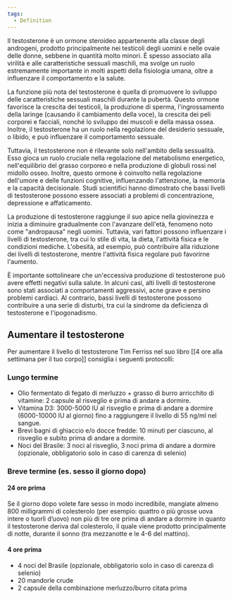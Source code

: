 ```yaml
---
tags:
  - Definition
---
```



Il testosterone è un ormone steroideo appartenente alla classe degli androgeni, prodotto principalmente nei testicoli degli uomini e nelle ovaie delle donne, sebbene in quantità molto minori.
È spesso associato alla virilità e alle caratteristiche sessuali maschili, ma svolge un ruolo estremamente importante in molti aspetti della fisiologia umana, oltre a influenzare il comportamento e la salute.

La funzione più nota del testosterone è quella di promuovere lo sviluppo delle caratteristiche sessuali maschili durante la pubertà.
Questo ormone favorisce la crescita dei testicoli, la produzione di sperma, l'ingrossamento della laringe (causando il cambiamento della voce), la crescita dei peli corporei e facciali, nonché lo sviluppo dei muscoli e della massa ossea.
Inoltre, il testosterone ha un ruolo nella regolazione del desiderio sessuale, o libido, e può influenzare il comportamento sessuale.

Tuttavia, il testosterone non è rilevante solo nell'ambito della sessualità. Esso gioca un ruolo cruciale nella regolazione del metabolismo energetico, nell'equilibrio del grasso corporeo e nella produzione di globuli rossi nel midollo osseo. Inoltre, questo ormone è coinvolto nella regolazione dell'umore e delle funzioni cognitive, influenzando l'attenzione, la memoria e la capacità decisionale.
Studi scientifici hanno dimostrato che bassi livelli di testosterone possono essere associati a problemi di concentrazione, depressione e affaticamento.

La produzione di testosterone raggiunge il suo apice nella giovinezza e inizia a diminuire gradualmente con l'avanzare dell'età, fenomeno noto come "andropausa" negli uomini.
Tuttavia, vari fattori possono influenzare i livelli di testosterone, tra cui lo stile di vita, la dieta, l'attività fisica e le condizioni mediche.
L'obesità, ad esempio, può contribuire alla riduzione dei livelli di testosterone, mentre l'attività fisica regolare può favorirne l'aumento.

È importante sottolineare che un'eccessiva produzione di testosterone può avere effetti negativi sulla salute. In alcuni casi, alti livelli di testosterone sono stati associati a comportamenti aggressivi, acne grave e persino problemi cardiaci. Al contrario, bassi livelli di testosterone possono contribuire a una serie di disturbi, tra cui la sindrome da deficienza di testosterone e l'ipogonadismo.

## Aumentare il testosterone

Per aumentare il livello di testosterone Tim Ferriss nel suo libro [[4 ore alla settimana per il tuo corpo]] consiglia i seguenti protocolli:

### Lungo termine
* Olio fermentato di fegato di merluzzo + grasso di burro arricchito di vitamine: 2 capsule al risveglio e prima di andare a dormire.
* Vitamina D3: 3000-5000 IU al risveglio e prima di andare a dormire (6000-10000 IU al giorno) fino a raggiungere il livello di 55 ng/ml nel sangue.
* Brevi bagni di ghiaccio e/o docce fredde: 10 minuti per ciascuno, al risveglio e subito prima di andare a dormire.
* Noci del Brasile: 3 noci al risveglio, 3 noci prima di andare a dormire (opzionale, obbligatorio solo in caso di carenza di selenio)

### Breve termine (es. sesso il giorno dopo)

#### 24 ore prima

Se il giorno dopo volete fare sesso in modo incredibile, mangiate almeno 800 milligrammi di colesterolo (per esempio: quattro o più grosse uova intere o tuorli d’uovo) non più di tre ore prima di andare a dormire in quanto il testosterone deriva dal colesterolo, il quale viene prodotto principalmente di notte, durante il sonno (tra mezzanotte e le 4-6 del mattino).

#### 4 ore prima 
* 4 noci del Brasile (opzionale, obbligatorio solo in caso di carenza di selenio)
* 20 mandorle crude
* 2 capsule della combinazione merluzzo/burro citata prima 